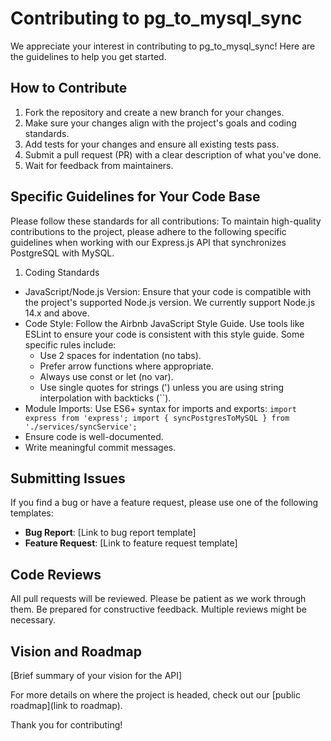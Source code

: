 # Contributing to pg_to_mysql_sync

We appreciate your interest in contributing to pg_to_mysql_sync! Here are the guidelines to help you get started.

## How to Contribute
1. Fork the repository and create a new branch for your changes.
2. Make sure your changes align with the project's goals and coding standards.
3. Add tests for your changes and ensure all existing tests pass.
4. Submit a pull request (PR) with a clear description of what you've done.
5. Wait for feedback from maintainers.

## Specific Guidelines for Your Code Base
Please follow these standards for all contributions:
To maintain high-quality contributions to the project, please adhere to the following specific guidelines when working with our Express.js API that synchronizes PostgreSQL with MySQL.

1. Coding Standards
- JavaScript/Node.js Version: Ensure that your code is compatible with the project's supported Node.js version. We currently support Node.js 14.x and above.
- Code Style: Follow the Airbnb JavaScript Style Guide. Use tools like ESLint to ensure your code is consistent with this style guide. Some specific rules include:
  - Use 2 spaces for indentation (no tabs).
  - Prefer arrow functions where appropriate.
  - Always use const or let (no var).
  - Use single quotes for strings (') unless you are using string interpolation with backticks (``).
- Module Imports: Use ES6+ syntax for imports and exports:
`import express from 'express';
import { syncPostgresToMySQL } from './services/syncService';
`
- Ensure code is well-documented.
- Write meaningful commit messages.

## Submitting Issues
If you find a bug or have a feature request, please use one of the following templates:
- **Bug Report**: [Link to bug report template]
- **Feature Request**: [Link to feature request template]

## Code Reviews
All pull requests will be reviewed. Please be patient as we work through them. Be prepared for constructive feedback. Multiple reviews might be necessary.

## Vision and Roadmap
[Brief summary of your vision for the API]

For more details on where the project is headed, check out our [public roadmap](link to roadmap).

Thank you for contributing!

